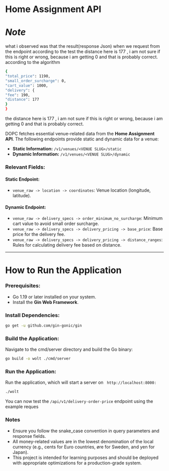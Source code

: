 # Home Assignment API


# ***Note***
what i observed was that the  result(response Json) when we request from the endpoint according to the test the distance here is 177 , i am not sure if this is right or wrong, because i am getting 0 and that is probably correct.
according to the algorithm
```bash
{
"total_price": 1190,
"small_order_surcharge": 0,
"cart_value": 1000,
"delivery": {
"fee": 190,
"distance": 177
}
}
```
the distance here is 177 , i am not sure if this is right or wrong, because i am getting 0 and that is probably correct. 



DOPC fetches essential venue-related data from the **Home Assignment API**. The following endpoints provide static and dynamic data for a venue:

 - **Static Information:** `/v1/venues/<VENUE SLUG>/static`
 - **Dynamic Information:** `/v1/venues/<VENUE SLUG>/dynamic`

### Relevant Fields:

#### Static Endpoint:
- `venue_raw -> location -> coordinates`: Venue location (longitude, latitude).

#### Dynamic Endpoint:
- `venue_raw -> delivery_specs -> order_minimum_no_surcharge`: Minimum cart value to avoid small order surcharge.
- `venue_raw -> delivery_specs -> delivery_pricing -> base_price`: Base price for the delivery fee.
- `venue_raw -> delivery_specs -> delivery_pricing -> distance_ranges`: Rules for calculating delivery fee based on distance.

---

# How to Run the Application

### Prerequisites:
- Go 1.19 or later installed on your system.
- Install the **Gin Web Framework**.

### Install Dependencies:

```bash
go get -u github.com/gin-gonic/gin
```
### Build the Application:
Navigate to the cmd/server directory and build the Go binary:
```bash
go build -o wolt ./cmd/server
```
### Run the Application:
Run the application, which will start a server on ` http://localhost:8000:`
```bash
./wolt
```
You can now test the `/api/v1/delivery-order-price` endpoint using the example reques

### Notes
- Ensure you follow the snake_case convention in query parameters and response fields.
- All money-related values are in the lowest denomination of the local currency (e.g., cents for Euro countries, øre for Sweden, and yen for Japan).
- This project is intended for learning purposes and should be deployed with appropriate optimizations for a production-grade system.




